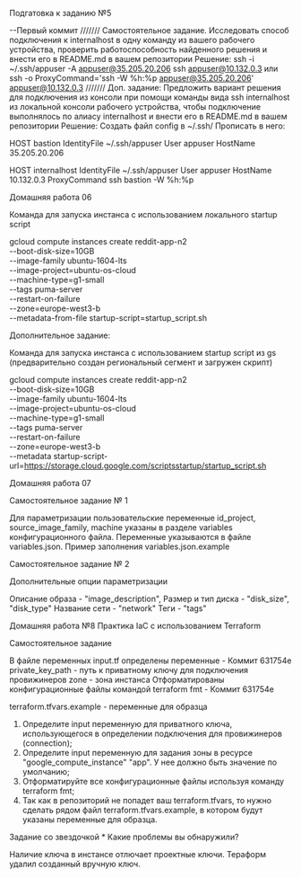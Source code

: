 ﻿Подгатовка к заданию №5

--Первый коммит
///////
Самостоятельное задание.
Исследовать способ подключения к internalhost в
одну команду из вашего рабочего устройства,
проверить работоспособность найденного решения и
внести его в README.md в вашем репозитории
Решение:
ssh -i ~/.ssh/appuser -A appuser@35.205.20.206 ssh appuser@10.132.0.3
или 
ssh -o ProxyCommand='ssh -W %h:%p appuser@35.205.20.206' appuser@10.132.0.3
///////
Доп. задание: Предложить вариант решения для
подключения из консоли при помощи команды вида
ssh internalhost из локальной консоли рабочего
устройства, чтобы подключение выполнялось по
алиасу internalhost и внести его в README.md в вашем
репозитории
Решение:
Создать файл config в ~/.ssh/
Прописать в него:

HOST bastion
    IdentityFile ~/.ssh/appuser
    User appuser
    HostName 35.205.20.206

HOST internalhost
    IdentityFile ~/.ssh/appuser
    User appuser
    HostName 10.132.0.3
    ProxyCommand ssh bastion -W %h:%p

Домашняя работа 06

Команда для запуска инстанса с использованием локального startup script

gcloud compute instances create reddit-app-n2\
  --boot-disk-size=10GB \
  --image-family ubuntu-1604-lts \
  --image-project=ubuntu-os-cloud \
  --machine-type=g1-small \
  --tags puma-server \
  --restart-on-failure \
  --zone=europe-west3-b \
  --metadata-from-file startup-script=startup_script.sh

Дополнительное задание:

Команда для запуска инстанса с использованием startup script из gs (предварительно создан региональный сегмент и загружен скрипт)

gcloud compute instances create reddit-app-n2\
  --boot-disk-size=10GB \
  --image-family ubuntu-1604-lts \
  --image-project=ubuntu-os-cloud \
  --machine-type=g1-small \
  --tags puma-server \
  --restart-on-failure \
  --zone=europe-west3-b \
  --metadata startup-script-url=https://storage.cloud.google.com/scriptsstartup/startup_script.sh

Домашняя работа 07

Самостоятельное задание № 1

Для параметризации пользовательские переменные id_project, source_image_family, machine указаны в разделе variables конфигурационного файла. Переменные указываются в файле variables.json. Пример заполнения variables.json.example

Самостоятельное задание № 2

Дополнительные опции параметризации

Описание образа - "image_description",
Размер и тип диска - "disk_size", "disk_type"
Название сети - "network"
Теги - "tags"

Домашняя работа №8
Практика IaC с использованием Terraform

Самостоятельное задание

В файле переменных input.tf определены переменные - Коммит 631754e
private_key_path - путь к приватному ключу для подключения провижинеров
zone - зона инстанса
Отформатированы конфигурационные файлы командой terraform fmt - Коммит 631754e

terraform.tfvars.example - переменные для образца

1. Определите input переменную для приватного ключа,
использующегося в определении подключения для
провижинеров (connection);
2. Определите input переменную для задания зоны в ресурсе
"google_compute_instance" "app". У нее должно быть значение
по умолчанию;
3. Отформатируйте все конфигурационные файлы используя
команду terraform fmt;
4. Так как в репозиторий не попадет ваш terraform.tfvars, то
нужно сделать рядом файл terraform.tfvars.example, в котором
будут указаны переменные для образца.

Задание со звездочкой * Какие проблемы вы обнаружили?

Наличие ключа в инстансе отлючает проектные ключи.
Тераформ удалил созданный вручную ключ.